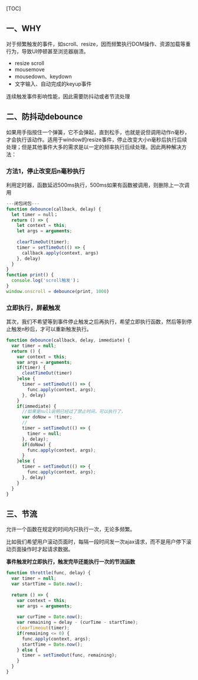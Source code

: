 [TOC]

## 一、WHY

对于频繁触发的事件，如scroll、resize，因而频繁执行DOM操作、资源加载等重行为，导致UI停顿甚至浏览器崩溃。

* resize scroll
* mousemove
* mousedown、keydown
* 文字输入、自动完成的keyup事件

连续触发事件影响性能，因此需要防抖动或者节流处理

## 二、防抖动debounce

如果用手指按住一个弹簧，它不会弹起，直到松手，也就是说但调用动作n毫秒，才会执行该动作。适用于window的resize事件，停止改变大小n毫秒后执行后续处理；但是其他事件大多的需求是以一定的频率执行后续处理。因此两种解决方法：

### 方法1，停止改变后n毫秒执行

利用定时器，函数延迟500ms执行，500ms如果有函数被调用，则删除上一次调用

```javascript
---闭包闭包---
function debounce(callback, delay) {
  let timer = null；
  return () => {
    let context = this;
    let args = arguments;
    
    clearTimeOut(timer);
    timer = setTimeOut(() => {
      callback.apply(context, args)
    }, delay)
  }
}
function print() {
  console.log('scroll触发')；
}
window.onscroll = debounce(print, 1000)
```

### 立即执行，屏蔽触发

其次，我们不希望等到事件停止触发之后再执行，希望立即执行函数，然后等到停止触发n秒后，才可以重新触发执行。

```javascript
function debounce(callback, delay, immediate) {
  var timer = null;
  return () {
	var context = this;
    var args = arguments;
    if(timer) {
      cleatTimeOut(timer)
    }else {
      timer = setTimeOut(() => {
        func.apply(context, args);
      }, delay)
    }
    if(immediate) {
      //如果是null说明已经过了禁止时间，可以执行了，
      var doNow = !timer;
      //
      timer = setTimeOut(() => {
        timer = null;
      }, delay);
      if(doNow) {
        func.apply(context, args);
      }
    }else {
      timer = setTimeOut(() => {
        func.apply(context, args);
      }, delay)
    }
  }
}
```

## 三、节流

允许一个函数在规定的时间内只执行一次，无论多频繁。

比如我们希望用户滚动页面时，每隔一段时间发一次ajax请求，而不是用户停下滚动页面操作时才起请求数据。

**事件触发时立即执行，触发完毕还能执行一次的节流函数**

```Javascript
function throttle(func, delay) {
  var timer = null;
  var startTime = Date.now();
  
  return () => {
    var context = this;
    var args = arguments;
    
    var curTime = Date.now();
    var remaining = delay - (curTime - startTime);
    clearTimeout(timer);
    if(remaining <= 0) {
      func.apply(context, args);
      startTime = Date.now();
    } else {
      timer = setTimeOut(func, remaining);
    }
  }
}
```